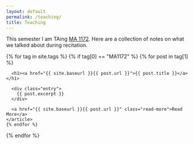 ```yaml
---
layout: default
permalink: /teaching/
title: Teaching
---
```


<p> This semester I am TAing <a href="https://math.osu.edu/courses/math-1172">MA 1172</a>. Here are a collection of notes on what we talked about during recitation. </p>

<div class="posts">
  {% for tag in site.tags %}
  {% if tag[0] == "MA1172" %}
  {% for post in tag[1] %}
    <article class="post">

      <h1><a href="{{ site.baseurl }}{{ post.url }}">{{ post.title }}</a></h1>

      <div class="entry">
        {{ post.excerpt }}
      </div>

      <a href="{{ site.baseurl }}{{ post.url }}" class="read-more">Read More</a>
    </article>
    {% endfor %}
  {% endfor %}
</div>
